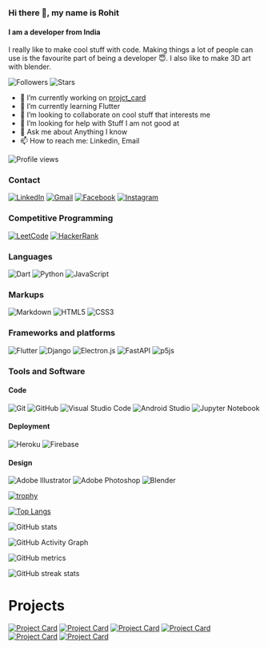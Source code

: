 ### Hi there 👋, my name is Rohit
#### I am a developer from India
I really like to make cool stuff with code. Making things a lot of people can use is the favourite part of being a developer 😇. I also like to make 3D art with blender.

![Followers](https://img.shields.io/github/followers/RohitEdathil?style=social)
![Stars](https://img.shields.io/github/stars/RohitEdathil?style=social)
- 🔭 I’m currently working on [projct_card](https://github.com/RohitEdathil/project_card)
- 🌱 I’m currently learning Flutter 
- 👯 I’m looking to collaborate on cool stuff that interests me 
- 🤔 I’m looking for help with Stuff I am not good at 
- 💬 Ask me about Anything I know
- 📫 How to reach me: Linkedin, Email 

![Profile views](https://gpvc.arturio.dev/RohitEdathil)  

### Contact
[![LinkedIn](https://img.shields.io/badge/linkedin-%230077B5.svg?style=for-the-badge&logo=linkedin&logoColor=white)](https://www.linkedin.com/in/rohit-vinod-/)
[![Gmail](https://img.shields.io/badge/Gmail-D14836?style=for-the-badge&logo=gmail&logoColor=white)](mailto:rohitedathil@gmail.com)
[![Facebook](https://img.shields.io/badge/Facebook-%231877F2.svg?style=for-the-badge&logo=Facebook&logoColor=white)](https://www.facebook.com/rohit.vinod.52056)
[![Instagram](https://img.shields.io/badge/l__rtv__l-%23E4405F.svg?style=for-the-badge&logo=Instagram&logoColor=white)](https://www.instagram.com/l__rtv__l/)

### Competitive Programming
[![LeetCode](https://img.shields.io/badge/LeetCode-000000?style=for-the-badge&logo=LeetCode&logoColor=#d16c06)](https://leetcode.com/rohitedathil/)
[![HackerRank](https://img.shields.io/badge/-Hackerrank-2EC866?style=for-the-badge&logo=HackerRank&logoColor=white)](https://www.hackerrank.com/rohitedathil)

### Languages
![Dart](https://img.shields.io/badge/dart-%230175C2.svg?style=for-the-badge&logo=dart&logoColor=white)
![Python](https://img.shields.io/badge/python-3670A0?style=for-the-badge&logo=python&logoColor=ffdd54)
![JavaScript](https://img.shields.io/badge/javascript-%23323330.svg?style=for-the-badge&logo=javascript&logoColor=%23F7DF1E)

### Markups
![Markdown](https://img.shields.io/badge/markdown-%23000000.svg?style=for-the-badge&logo=markdown&logoColor=white)
![HTML5](https://img.shields.io/badge/html5-%23E34F26.svg?style=for-the-badge&logo=html5&logoColor=white)
![CSS3](https://img.shields.io/badge/css3-%231572B6.svg?style=for-the-badge&logo=css3&logoColor=white)

### Frameworks and platforms
![Flutter](https://img.shields.io/badge/Flutter-%2302569B.svg?style=for-the-badge&logo=Flutter&logoColor=white)
![Django](https://img.shields.io/badge/django-%23092E20.svg?style=for-the-badge&logo=django&logoColor=white)
![Electron.js](https://img.shields.io/badge/Electron-191970?style=for-the-badge&logo=Electron&logoColor=white)
![FastAPI](https://img.shields.io/badge/FastAPI-005571?style=for-the-badge&logo=fastapi)
![p5js](https://img.shields.io/badge/p5.js-ED225D?style=for-the-badge&logo=p5.js&logoColor=FFFFFF)

### Tools and Software
#### Code
![Git](https://img.shields.io/badge/git-%23F05033.svg?style=for-the-badge&logo=git&logoColor=white)
![GitHub](https://img.shields.io/badge/github-%23121011.svg?style=for-the-badge&logo=github&logoColor=white)
![Visual Studio Code](https://img.shields.io/badge/Visual%20Studio%20Code-0078d7.svg?style=for-the-badge&logo=visual-studio-code&logoColor=white)
![Android Studio](https://img.shields.io/badge/Android%20Studio-3DDC84.svg?style=for-the-badge&logo=android-studio&logoColor=white)
![Jupyter Notebook](https://img.shields.io/badge/jupyter-%23FA0F00.svg?style=for-the-badge&logo=jupyter&logoColor=white)
#### Deployment
![Heroku](https://img.shields.io/badge/heroku-%23430098.svg?style=for-the-badge&logo=heroku&logoColor=white)
![Firebase](https://img.shields.io/badge/firebase-%23039BE5.svg?style=for-the-badge&logo=firebase)
#### Design
![Adobe Illustrator](https://img.shields.io/badge/adobeillustrator-%23FF9A00.svg?style=for-the-badge&logo=adobeillustrator&logoColor=white)
![Adobe Photoshop](https://img.shields.io/badge/adobephotoshop-%2331A8FF.svg?style=for-the-badge&logo=adobephotoshop&logoColor=white)
![Blender](https://img.shields.io/badge/blender-%23F5792A.svg?style=for-the-badge&logo=blender&logoColor=white)


[![trophy](https://github-profile-trophy.vercel.app/?username=RohitEdathil)](https://github.com/ryo-ma/github-profile-trophy)




[![Top Langs](https://github-readme-stats.vercel.app/api/top-langs/?username=RohitEdathil)](https://github.com/anuraghazra/github-readme-stats)

![GitHub stats](https://github-readme-stats.vercel.app/api?username=RohitEdathil&show_icons=true&count_private=true&theme=dark)  

![GitHub Activity Graph](https://activity-graph.herokuapp.com/graph?username=RohitEdathil)  

![GitHub metrics](https://metrics.lecoq.io/RohitEdathil)  

![GitHub streak stats](https://github-readme-streak-stats.herokuapp.com/?user=RohitEdathil)  

# Projects

[![Project Card](https://project-card-app.herokuapp.com/project_card/RohitEdathil/project_card)](https://github.com/RohitEdathil/project_card)
[![Project Card](https://project-card-app.herokuapp.com/project_card/RohitEdathil/ConsoleBars)](https://github.com/RohitEdathil/ConsoleBars)
[![Project Card](https://project-card-app.herokuapp.com/project_card/RohitEdathil/SentenceGenerator)](https://github.com/RohitEdathil/SentenceGenerator)
[![Project Card](https://project-card-app.herokuapp.com/project_card/RohitEdathil/AnertPortal)](https://github.com/RohitEdathil/AnertPortal)
[![Project Card](https://project-card-app.herokuapp.com/project_card/RohitEdathil/webmaster)](https://github.com/RohitEdathil/webmaster)
[![Project Card](https://project-card-app.herokuapp.com/project_card/RohitEdathil/whatsapp_analytics)](https://github.com/RohitEdathil/whatsapp_analytics)
